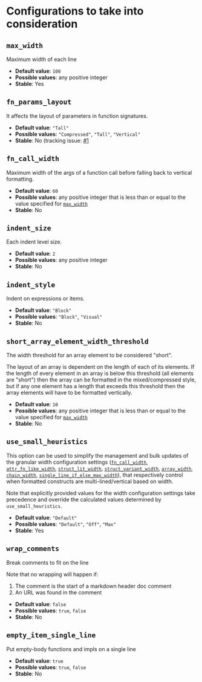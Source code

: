 # Configurations to take into consideration

## `max_width`

Maximum width of each line

- **Default value**: `100`
- **Possible values**: any positive integer
- **Stable**: Yes

## `fn_params_layout`

It affects the layout of parameters in function signatures.

- **Default value**: `"Tall"`
- **Possible values**: `"Compressed"`, `"Tall"`, `"Vertical"`
- **Stable**: No (tracking issue: [#1]()

## `fn_call_width`

Maximum width of the args of a function call before falling back to vertical formatting.

- **Default value**: `60`
- **Possible values**: any positive integer that is less than or equal to the value specified for [`max_width`](#max_width)
- **Stable**: No

## `indent_size`
Each indent level size.

- **Default value**: `2`
- **Possible values**: any positive integer
- **Stable**: No

## `indent_style`

Indent on expressions or items.

- **Default value**: `"Block"`
- **Possible values**: `"Block"`, `"Visual"`
- **Stable**: No

## `short_array_element_width_threshold`

The width threshold for an array element to be considered "short".

The layout of an array is dependent on the length of each of its elements.
If the length of every element in an array is below this threshold (all elements are "short") then the array can be formatted in the mixed/compressed style, but if any one element has a length that exceeds this threshold then the array elements will have to be formatted vertically.

- **Default value**: `10`
- **Possible values**: any positive integer that is less than or equal to the value specified for [`max_width`](#max_width)
- **Stable**: No

## `use_small_heuristics`

This option can be used to simplify the management and bulk updates of the granular width configuration settings ([`fn_call_width`](#fn_call_width), [`attr_fn_like_width`](#attr_fn_like_width), [`struct_lit_width`](#struct_lit_width), [`struct_variant_width`](#struct_variant_width), [`array_width`](#array_width), [`chain_width`](#chain_width), [`single_line_if_else_max_width`](#single_line_if_else_max_width)), that respectively control when formatted constructs are multi-lined/vertical based on width.

Note that explicitly provided values for the width configuration settings take precedence and override the calculated values determined by `use_small_heuristics`.

- **Default value**: `"Default"`
- **Possible values**: `"Default"`, `"Off"`, `"Max"`
- **Stable**: Yes

## `wrap_comments`

Break comments to fit on the line

Note that no wrapping will happen if:
1. The comment is the start of a markdown header doc comment
2. An URL was found in the comment

- **Default value**: `false`
- **Possible values**: `true`, `false`
- **Stable**: No

## `empty_item_single_line`

Put empty-body functions and impls on a single line

- **Default value**: `true`
- **Possible values**: `true`, `false`
- **Stable**: No
